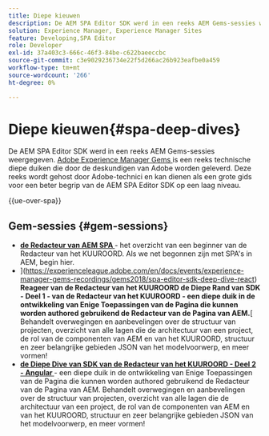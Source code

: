 ```yaml
---
title: Diepe kieuwen
description: De AEM SPA Editor SDK werd in een reeks AEM Gems-sessies weergegeven. Deze reeks wordt gehost door Adobe-technici en kan dienen als een grote gids voor een beter begrip van de AEM SPA Editor SDK op een laag niveau, gehost door Adobe-technici.
solution: Experience Manager, Experience Manager Sites
feature: Developing,SPA Editor
role: Developer
exl-id: 37a403c3-666c-46f3-84be-c622baeeccbc
source-git-commit: c3e9029236734e22f5d266ac26b923eafbe0a459
workflow-type: tm+mt
source-wordcount: '266'
ht-degree: 0%

---
```


# Diepe kieuwen{#spa-deep-dives}

De AEM SPA Editor SDK werd in een reeks AEM Gems-sessies weergegeven. [ Adobe Experience Manager Gems ](https://helpx.adobe.com/experience-manager/kt/eseminars/gems/aem-index.html) is een reeks technische diepe duiken die door de deskundigen van Adobe worden geleverd. Deze reeks wordt gehost door Adobe-technici en kan dienen als een grote gids voor een beter begrip van de AEM SPA Editor SDK op een laag niveau.

{{ue-over-spa}}

## Gem-sessies {#gem-sessions}

* **[de Redacteur van AEM SPA ](https://experienceleague.adobe.com/en/docs/events/experience-manager-gems-recordings/gems2018/aem-spa-editor)** - het overzicht van een beginner van de Redacteur van het KUUROORD. Als we net begonnen zijn met SPA&#39;s in AEM, begin hier.
* ](https://experienceleague.adobe.com/en/docs/events/experience-manager-gems-recordings/gems2018/spa-editor-sdk-deep-dive-react) **Reageer van de Redacteur van het KUUROORD de Diepe Rand van SDK - Deel 1 - van de Redacteur van het KUUROORD - een diepe duik in de ontwikkeling van Enige Toepassingen van de Pagina die kunnen worden authored gebruikend de Redacteur van de Pagina van AEM.**[ Behandelt overwegingen en aanbevelingen over de structuur van projecten, overzicht van alle lagen die de architectuur van een project, de rol van de componenten van AEM en van het KUUROORD, structuur en zeer belangrijke gebieden JSON van het modelvoorwerp, en meer vormen!
* **[de Diepe Dive van SDK van de Redacteur van het KUUROORD - Deel 2 - Angular ](https://experienceleague.adobe.com/en/docs/events/experience-manager-gems-recordings/gems2018/spa-editor-sdk-deep-dive-angular)** - een diepe duik in de ontwikkeling van Enige Toepassingen van de Pagina die kunnen worden authored gebruikend de Redacteur van de Pagina van AEM. Behandelt overwegingen en aanbevelingen over de structuur van projecten, overzicht van alle lagen die de architectuur van een project, de rol van de componenten van AEM en van het KUUROORD, structuur en zeer belangrijke gebieden JSON van het modelvoorwerp, en meer vormen!
